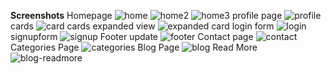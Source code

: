 **Screenshots** 
Homepage
![home](https://github.com/user-attachments/assets/c1bf2da1-cdc2-4203-9328-fe066974ac73)
![home2](https://github.com/user-attachments/assets/a6c77af8-d22c-43f7-9122-c4c22ba4719d)
![home3](https://github.com/user-attachments/assets/7bd4848a-d5fe-4e51-9d6d-03395116b52c)
profile page
![profile](https://github.com/user-attachments/assets/dc2ac413-255a-4312-bc10-70bc07c44a48)
cards
![card](https://github.com/user-attachments/assets/9f5d2e77-cbcf-45e6-8b5f-33db50c4c465)
cards expanded view
![expanded card](https://github.com/user-attachments/assets/7d7c3923-ec6b-4975-97ec-b38a98b9f67f)
login form
![login](https://github.com/user-attachments/assets/ebdb9054-b105-4077-9840-b8650f181487)
signupform
![signup](https://github.com/user-attachments/assets/c4f10ed1-9e4f-4aa5-b205-49afa3d18b98)
Footer update
![footer](https://github.com/user-attachments/assets/31b53d1b-c40d-4c4c-9a91-afe551e471bb)
Contact page
![contact](https://github.com/user-attachments/assets/81bd3e96-febe-4c2d-a0b6-f79d4bc00293)
Categories Page
![categories](https://github.com/user-attachments/assets/be8e4fe1-3773-4046-9614-2e633dc873d4)
Blog Page
![blog](https://github.com/user-attachments/assets/ae785380-e26c-4774-8153-0893c3ea0e78)
Read More
![blog-readmore](https://github.com/user-attachments/assets/ecaf7c63-e61e-438d-b3c3-eae2c40aeb0d)


